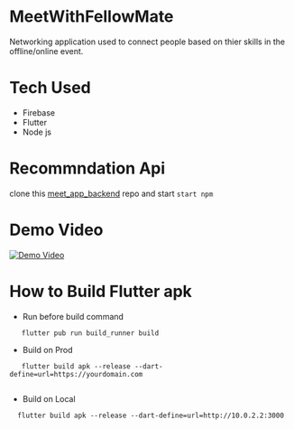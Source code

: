 # MeetWithFellowMate


Networking application used to connect people based on thier skills in the offline/online event.

# Tech Used 

- Firebase
- Flutter
- Node js
# Recommndation Api
clone this [meet_app_backend](https://github.com/Djsmk123/meet_app_backend) repo and start ```start npm```

# Demo Video 

[![Demo Video](https://img.youtube.com/vi/QdV2ptPGnsM/0.jpg)](https://www.youtube.com/watch?v=QdV2ptPGnsM)


# How to Build Flutter apk 

- Run before build command
```
   flutter pub run build_runner build
```
- Build on Prod
```
   flutter build apk --release --dart-define=url=https://yourdomain.com
   
```

- Build on Local

```
  flutter build apk --release --dart-define=url=http://10.0.2.2:3000
```
  
